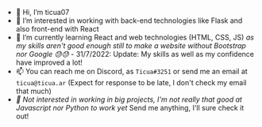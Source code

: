 - 👋 Hi, I’m ticua07
- 👀 I’m interested in working with back-end technologies like Flask and also front-end with React
- 🌱 I’m currently learning React and web technologies (HTML, CSS, JS) <i>as my skills aren't good enough still to make a website without Bootstrap nor Google 😓😓</i> - 31/7/2022: Update: My skills as well as my confidence have improved a lot!
- 📫 You can reach me on Discord, as `Ticua#3251` or send me an email at `ticua@ticua.ar` (Expect for response to be late, I don't check my email that much)
- <i>📛 Not interested in working in big projects, I'm not really that good at Javascript nor Python to work yet</i> Send me anything, I'll sure check it out!
